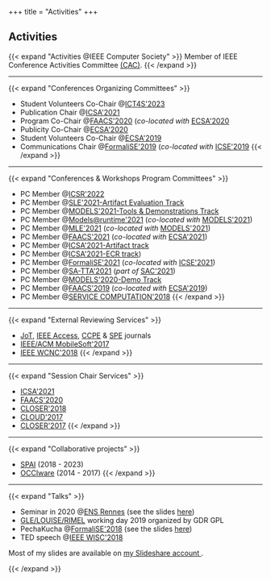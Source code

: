 +++
title = "Activities"
+++

## Activities

{{< expand "Activities @IEEE Computer Society" >}}
Member of IEEE Conference Activities Committee [(CAC)](https://www.computer.org/volunteering/boards-and-committees/technical-activities).
{{< /expand >}}

---
    							
{{< expand "Conferences Organizing Committees" >}}
- Student Volunteers Co-Chair @[ICT4S'2023](https://conf.researchr.org/home/ict4s-2023)
- Publication Chair @[ICSA'2021](https://icsa-conferences.org/2021/organization/)
- Program Co-Chair @[FAACS'2020](https://faacs-workshop.github.io/2020/) (*co-located with* [ECSA'2020](https://ecsa2020.disim.univaq.it)
- Publicity Co-Chair @[ECSA'2020](https://ecsa2020.disim.univaq.it)
- Student Volunteers Co-Chair @[ECSA'2019](https://ecsa2019.univ-lille.fr/home)
- Communications Chair @[FormaliSE'2019](https://2019.icse-conferences.org/track/Formalise-2019-papers) (*co-located with* [ICSE'2019](https://conf.researchr.org/home/icse-2019)
{{< /expand >}}

---

{{< expand "Conferences & Workshops Program Committees" >}}
- PC Member @[ICSR'2022](https://icsr2022.wp.imt.fr/)
- PC Member @[SLE'2021-Artifact Evaluation Track](https://conf.researchr.org/committee/sle-2021/sle-2021-papers-artifact-evaluation-committee)
- PC Member @[MODELS'2021-Tools & Demonstrations Track](https://conf.researchr.org/track/models-2021/models-2021-tools-and-demonstrations)
- PC Member @[Models@runtime'2021](https://mrt21.bitbucket.io/) (*co-located with* [MODELS'2021](https://conf.researchr.org/home/models-2021))
- PC Member @[MLE'2021](https://mleworkshop.github.io/) (*co-located with* [MODELS'2021](https://conf.researchr.org/home/models-2021))
- PC Member @[FAACS'2021](https://faacs-workshop.github.io/2021/) (*co-located with* [ECSA'2021](https://conf.researchr.org/home/ecsa-2021))
- PC Member @[ICSA'2021-Artifact track](https://icsa-conferences.org/2021/call-for-papers/artifact-evaluation-track/)
- PC Member @[ICSA'2021-ECR track](https://icsa-conferences.org/2021/call-for-papers/early-career-forum/))
- PC Member @[FormaliSE'2021](https://www.formalise.org/) (*co-located with* [ICSE'2021](https://conf.researchr.org/home/icse-2021))
- PC Member @[SA-TTA'2021](https://dinamico2.unibg.it/sa-tta/2021/) (*part of* [SAC'2021](https://www.sigapp.org/sac/sac2021/))
- PC Member @[MODELS'2020-Demo Track](https://conf.researchr.org/track/models-2020/models-2020-tools---demonstrations)
- PC Member @[FAACS'2019](http://faacs.di.unimi.it/) (*co-located with* [ECSA'2019](https://ecsa2019.univ-lille.fr/home))
- PC Member @[SERVICE COMPUTATION'2018](https://www.iaria.org/conferences2018/SERVICECOMPUTATION18.html)
{{< /expand >}}

---

{{< expand "External Reviewing Services" >}}

- [JoT](http://www.jot.fm), [IEEE Access](https://ieeeaccess.ieee.org), [CCPE](https://www.wiley.com/en-us/Concurrency+and+Computation%3A+Practice+and+Experience-p-9780JNRL00556) & [SPE](https://onlinelibrary.wiley.com/journal/1097024x) journals
- [IEEE/ACM MobileSoft'2017](https://mobilesoftconf.org/2017/")
- [IEEE WCNC'2018](http://wcnc2018.ieee-wcnc.org/)
{{< /expand >}}

---

{{< expand "Session Chair Services" >}}
- [ICSA'2021](https://icsa-conferences.org/2021/)
- [FAACS'2020](https://faacs-workshop.github.io/2020/)
- [CLOSER'2018](http://closer.scitevents.org/?y=2018)
- [CLOUD'2017](http://www.guide2research.com/conference/cloud-2017)
- [CLOSER'2017](http://closer.scitevents.org/?y=2017)
{{< /expand >}}

---

{{< expand "Collaborative projects" >}}
- [SPAI](https://team.inria.fr/spai/presentation/) (2018 - 2023)
- [OCCIware](https://www.occiware.org/bin/view/Main/) (2014 - 2017)
{{< /expand >}}

---

{{< expand "Talks" >}}
- Seminar in 2020 @[ENS Rennes](http://www.ens-rennes.fr/actualites/seminaire-2-mercredi-30-09-2020-par-stephanie-challita-automated-reverse-engineering-of-a-cloud-api-294396.kjsp?RH=1412169140861) (see the slides [here](http://www.ens-rennes.fr/medias/fichier/seminaire-30-09-2020-stephanie-challita_1601553362988-pdf))
- [GLE/LOUISE/RIMEL](http://www.lgi2p.mines-ales.fr/~urtado/Groupe_RIMEL/Journee_RIMEL_2019/RIMEL2019_Programme.html) working day 2019 organized by GDR GPL
- PechaKucha @[FormaliSE'2018](https://www.icse2018.org/track/Formalise-2018-papers) (see the slides [here](https://www.slideshare.net/StephanieCHALLITA/pechakucha-formalise2018))
- TED speech @[IEEE WISC'2018](http://conferences.computer.org/services/2018/wisc/)
								
Most of my slides are available on [my Slideshare account <i class="fab fa-slideshare"></i>](https://www.slideshare.net/StephanieCHALLITA).</p>
{{< /expand >}}